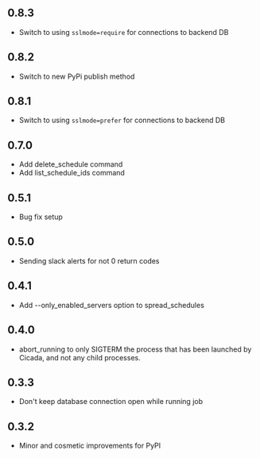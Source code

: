 0.8.3
-----
- Switch to using `sslmode=require` for connections to backend DB

0.8.2
-----
- Switch to new PyPi publish method

0.8.1
-----
- Switch to using `sslmode=prefer` for connections to backend DB

0.7.0
-----
- Add delete_schedule command
- Add list_schedule_ids command


0.5.1
-----
- Bug fix setup


0.5.0
-----
- Sending slack alerts for not 0 return codes


0.4.1
-----
- Add --only_enabled_servers option to spread_schedules


0.4.0
-----
- abort_running to only SIGTERM the process that has been launched by Cicada, and not any child processes.


0.3.3
-----
- Don't keep database connection open while running job


0.3.2
-----
- Minor and cosmetic improvements for PyPI

